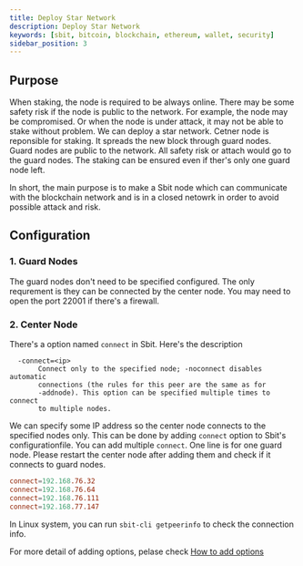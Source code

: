 ```yaml
---
title: Deploy Star Network
description: Deploy Star Network
keywords: [sbit, bitcoin, blockchain, ethereum, wallet, security]
sidebar_position: 3
---
```


## Purpose

When staking, the node is required to be always online. There may be some safety risk if the node is public to the network. For example, the node may be compromised. Or when the node is under attack, it may not be able to stake without problem. We can deploy a star network. Cetner node is reponsible for staking. It spreads the new block through guard nodes. Guard nodes are public to the network. All safety risk or attach would go to the guard nodes. The staking can be ensured even if ther's only one guard node left.

In short, the main purpose is to make a Sbit node which can communicate with the blockchain network and is in a closed netowrk in order to avoid possible attack and risk.


## Configuration

### 1. Guard Nodes

The guard nodes don't need to be specified configured. The only requrement is they can be connected by the center node. You may need to open the port 22001 if there's a firewall.

### 2. Center Node

There's a option named `connect` in Sbit. Here's the description

```
  -connect=<ip>
       Connect only to the specified node; -noconnect disables automatic
       connections (the rules for this peer are the same as for
       -addnode). This option can be specified multiple times to connect
       to multiple nodes.
```

We can specify some IP address so the center node connects to the specified nodes only. This can be done by adding `connect` option to Sbit's configurationfile. You can add multiple `connect`. One line is for one guard node. Please restart the center node after adding them and check if it connects to guard nodes.

```conf
connect=192.168.76.32
connect=192.168.76.64
connect=192.168.76.111
connect=192.168.77.147
```

In Linux system, you can run `sbit-cli getpeerinfo` to check the connection info.

For more detail of adding options, pelase check [How to add options](How-To-Add-Options)